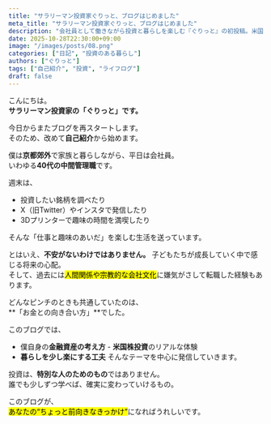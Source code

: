 ```yaml
---
title: "サラリーマン投資家ぐりっと、ブログはじめました"
meta_title: "サラリーマン投資家ぐりっと、ブログはじめました"
description: "会社員として働きながら投資と暮らしを楽しむ『ぐりっと』の初投稿。米国株や資産形成のリアル、そして“ちょっと楽しく生きる”ための考え方を発信していきます。"
date: 2025-10-28T22:30:00+09:00
image: "/images/posts/08.png"
categories: ["日記", "投資のある暮らし"]
authors: ["ぐりっと"]
tags: ["自己紹介", "投資", "ライフログ"]
draft: false
---
```



こんにちは。  
**サラリーマン投資家の「ぐりっと」です。**

今日からまたブログを再スタートします。  
そのため、改めて**自己紹介**から始めます。

僕は**京都郊外**で家族と暮らしながら、平日は会社員。  
いわゆる**40代の中間管理職**です。  

週末は、  
- 投資したい銘柄を調べたり  
- X（旧Twitter）やインスタで発信したり  
- 3Dプリンターで趣味の時間を満喫したり  

そんな「仕事と趣味のあいだ」を楽しむ生活を送っています。

とはいえ、**不安がないわけではありません。** 子どもたちが成長していく中で感じる将来の心配。  
そして、過去には<mark>人間関係や宗教的な会社文化</mark>に嫌気がさして転職した経験もあります。

どんなピンチのときも共通していたのは、  
**「お金との向き合い方」**でした。

このブログでは、  
- 僕自身の**金融資産の考え方** - **米国株投資**のリアルな体験  
- **暮らしを少し楽にする工夫** そんなテーマを中心に発信していきます。

投資は、**特別な人のためのもの**ではありません。  
誰でも少しずつ学べば、確実に変わっていけるもの。

このブログが、  
<mark>あなたの“ちょっと前向きなきっかけ”</mark>になればうれしいです。
